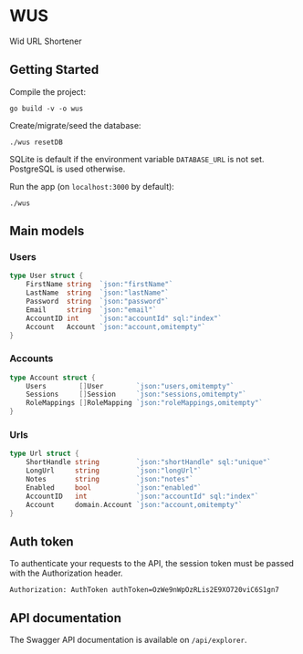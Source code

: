 # WUS
Wid URL Shortener

## Getting Started

Compile the project:

    go build -v -o wus

Create/migrate/seed the database:

    ./wus resetDB

SQLite is default if the environment variable `DATABASE_URL` is not set. PostgreSQL is used otherwise.

Run the app (on `localhost:3000` by default):

    ./wus

## Main models

### Users

```go
type User struct {
	FirstName string  `json:"firstName"`
	LastName  string  `json:"lastName"`
	Password  string  `json:"password"`
	Email     string  `json:"email"`
	AccountID int     `json:"accountId" sql:"index"`
	Account   Account `json:"account,omitempty"`
}
```

### Accounts

```go
type Account struct {
	Users        []User        `json:"users,omitempty"`
	Sessions     []Session     `json:"sessions,omitempty"`
	RoleMappings []RoleMapping `json:"roleMappings,omitempty"`
}
```

### Urls

```go
type Url struct {
	ShortHandle string         `json:"shortHandle" sql:"unique"`
	LongUrl     string         `json:"longUrl"`
	Notes       string         `json:"notes"`
	Enabled     bool           `json:"enabled"`
	AccountID   int            `json:"accountId" sql:"index"`
	Account     domain.Account `json:"account,omitempty"`
}
```

## Auth token

To authenticate your requests to the API, the session token must be passed with the Authorization header.

    Authorization: AuthToken authToken=OzWe9nWpOzRLis2E9XO720viC6S1gn7


## API documentation

The Swagger API documentation is available on `/api/explorer`.
